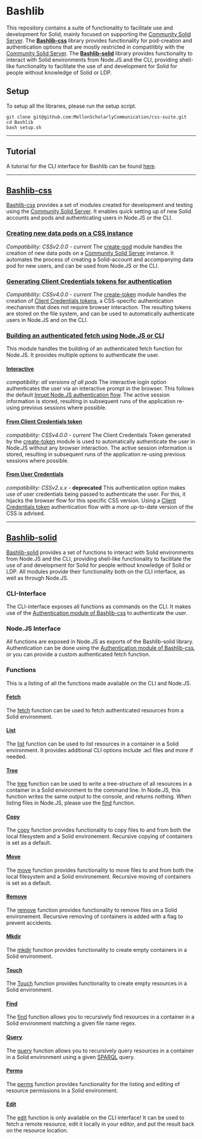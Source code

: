 # Bashlib
This repository contains a suite of functionality to facilitate use and development for Solid, mainly focused on supporting the [Community Solid Server](https://github.com/CommunitySolidServer/CommunitySolidServer).
The **[Bashlib-css](/bashlib/css)** library provides functionality for pod-creation and authentication options that are mostly restricted in compatilibty with the [Community Solid Server](https://github.com/CommunitySolidServer/CommunitySolidServer).
The **[Bashlib-solid](/bashlib/solid)** library provides functionality to interact with Solid environments from Node.JS and the CLI, providing shell-like functionality to facilitate the use of and development for Solid for people without knowledge of Solid or LDP.


## Setup
To setup all the libraries, please run the setup script.
``` 
git clone git@github.com:MellonScholarlyCommunication/css-suite.git
cd Bashlib
bash setup.sh
```

<hr>

## Tutorial
A tutorial for the CLI interface for Bashlib can be found [here](https://github.com/SolidLabResearch/Bashlib/blob/master/Tutorial-cli.md).


<hr>

## [Bashlib-css](/bashlib/css)
[Bashlib-css](/bashlib/css) provides a set of modules created for development and testing using the [Community Solid Server](https://github.com/CommunitySolidServer/CommunitySolidServer).
It enables quick setting up of new Solid accounts and pods and authenticating users in Node.JS or the CLI.

### [Creating new data pods on a CSS instance](/bashlib/css#pod-creation)
*Compatibility: CSSv2.0.0 - current*
The [create-pod](/bashlib/css#pod-creation) module handles the creation of new data pods on a [Community Solid Server](https://github.com/CommunitySolidServer/CommunitySolidServer) instance.
It automates the process of creating a Solid-account and accompanying data pod for new users, and can be used from Node.JS or the CLI.


### [Generating Client Credentials tokens for authentication](/bashlib/css#client-credentials-token-generation)
*Compatibility: CSSv4.0.0 - current*
The [create-token](/bashlib/css#client-credentials-token-generation) module handles the creation of [Client Credentials tokens](https://github.com/CommunitySolidServer/CommunitySolidServer/blob/main/documentation/client-credentials.md), a CSS-specific authentication mechanism that does not require browser interaction. The resulting tokens are stored on the file system, and can be used to automatically authenticate users in Node.JS and on the CLI.



### [Building an authenticated fetch using Node.JS or CLI](/bashlib/css#creating-an-authenticated-fetch)
This module handles the building of an authenticated fetch function for Node.JS.
It provides multiple options to authenticate the user.

#### [Interactive](/bashlib/css#interactive)
*compatibility: all versions of all pods*
The interactive login option authenticates the user via an interactive prompt in the browser. This follows the default [Inrupt Node.JS authentication flow](https://docs.inrupt.com/developer-tools/javascript/client-libraries/tutorial/authenticate-nodejs/). The active session information is stored, resulting in subsequent runs of the application re-using previous sessions where possible.


#### [From Client Credentials token](/bashlib/css#from-client-credentials-token)
*compatibility: CSSv4.0.0 - current*
The Client Credentials Token generated by the [create-token]() module is used to automatically authenticate the user in Node.JS without any browser interaction. The active session information is stored, resulting in subsequent runs of the application re-using previous sessions where possible.

#### [From User Credentials](/bashlib/css#from-client-credentials)

*compatibility: CSSv2.x.x -* **deprecated**
This authentication option makes use of user credentials being passed to authenticate the user. For this, it hijacks the browser flow for this specific CSS version. Using a [Client Credentials token]() authentication flow with a more up-to-date version of the CSS is advised.

<hr>

## [Bashlib-solid](/bashlib/solid)
[Bashlib-solid](/bashlib/solid) provides a set of functions to interact with Solid environments from Node.JS and the CLI, providing shell-like functionality to facilitate the use of and development for Solid for people without knowledge of Solid or LDP. All modules provide their functionality both on the CLI interface, as well as through Node.JS.

### CLI-Interface
The CLI-interface exposes all functions as commands on the CLI. 
It makes use of the [Authentication module of Bashlib-css](/bashlib/css#creating-an-authenticated-fetch) to authenticate the user.

### Node.JS Interface
All functions are exposed in Node.JS as exports of the Bashlib-solid library.
Authentication can be done using the [Authentication module of Bashlib-css](/bashlib/css#creating-an-authenticated-fetch), or you can provide a custom authenticated fetch function.

### Functions
This is a listing of all the functions made available on the CLI and Node.JS.

#### [Fetch](/bashlib/solid#fetch)
The [fetch](/bashlib/solid#fetch) function can be used to fetch authenticated resources from a Solid environment.

#### [List](/bashlib/solid#list)
The [list](/bashlib/solid#list) function can be used to list resources in a container in a Solid environment.
It provides additional CLI options include .acl files and more if needed.

#### [Tree](/bashlib/solid#tree)
The [tree](/bashlib/solid#tree) function can be used to write a tree-structure of all resources in a container in a Solid environment to the command line. In Node.JS, this function writes the same output to the console, and returns nothing. When listing files in Node.JS, please use the [find](#find) function.

#### [Copy](/bashlib/solid#copy)
The [copy](/bashlib/solid#copy) function provides functionality to copy files to and from both the local filesystem and a Solid environement. Recursive copying of containers is set as a default.

#### [Move](/bashlib/solid#move)
The [move](/bashlib/solid#move) function provides functionality to move files to and from both the local filesystem and a Solid environement. Recursive moving of containers is set as a default.

#### [Remove](/bashlib/solid#remove)
The [remove](/bashlib/solid#remove) function provides functionality to remove files on a Solid environement. Recursive removing of containers is added with a flag to prevent accidents.

#### [Mkdir](/bashlib/solid#mkdir)
The [mkdir](/bashlib/solid#mkdir) function provides functionality to create empty containers in a Solid environment.

#### [Touch](/bashlib/solid#touch)
The [Touch](/bashlib/solid#touch) function provides functionality to create empty resources in a Solid environment.

#### [Find](/bashlib/solid#find)
The [find](/bashlib/solid#find) function allows you to recursively find resources in a container in a Solid environment matching a given file name regex.

#### [Query](/bashlib/solid#query)
The [query](/bashlib/solid#query) function allows you to recursively query resources in a container in a Solid environment using a given [SPARQL](https://www.w3.org/TR/rdf-sparql-query/) query.

#### [Perms](/bashlib/solid#perms)
The [perms](/bashlib/solid#perms) function provides functionality for the listing and editing of resource permissions in a Solid environment.

#### [Edit](/bashlib/solid#edit)
The [edit](/bashlib/solid#edit) function is only available on the CLI interface! 
It can be used to fetch a remote resource, edit it locally in your editor, and put the result back on the resource location.
